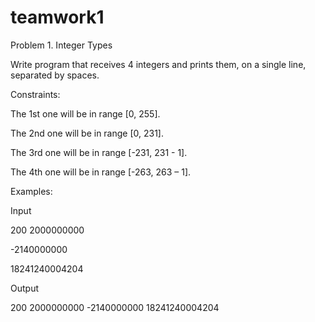 # teamwork1

Problem 1.	Integer Types

Write program that receives 4 integers and prints them, on a single line, separated by spaces.

Constraints:

The 1st one will be in range [0, 255].

The 2nd one will be in range [0, 231].

The 3rd one will be in range [-231, 231 - 1].

The 4th one will be in range [-263, 263 – 1].

Examples:

Input	

200	
2000000000

-2140000000

18241240004204

Output

200 2000000000 -2140000000 18241240004204
